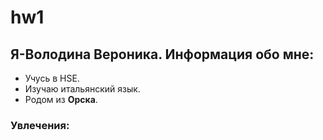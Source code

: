 # hw1
## Я-Володина Вероника. Информация обо мне:
+ Учусь в HSE.
+ Изучаю итальянский язык.
+ Родом из **Орска**.
### Увлечения:

